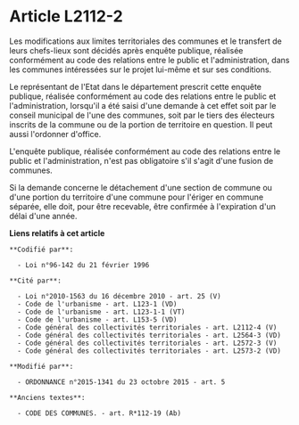 # Article L2112-2

Les modifications aux limites territoriales des communes et le transfert de leurs chefs-lieux sont décidés après enquête
publique, réalisée conformément au code des relations entre le public et l'administration, dans les communes intéressées sur
le projet lui-même et sur ses conditions.

Le représentant de l'Etat dans le département prescrit cette enquête publique, réalisée conformément au code des relations
entre le public et l'administration, lorsqu'il a été saisi d'une demande à cet effet soit par le conseil municipal de l'une
des communes, soit par le tiers des électeurs inscrits de la commune ou de la portion de territoire en question. Il peut
aussi l'ordonner d'office.

L'enquête publique, réalisée conformément au code des relations entre le public et l'administration, n'est pas obligatoire
s'il s'agit d'une fusion de communes.

Si la demande concerne le détachement d'une section de commune ou d'une portion du territoire d'une commune pour l'ériger en
commune séparée, elle doit, pour être recevable, être confirmée à l'expiration d'un délai d'une année.

**Liens relatifs à cet article**

	**Codifié par**:

	  - Loi n°96-142 du 21 février 1996

	**Cité par**:

	  - Loi n°2010-1563 du 16 décembre 2010 - art. 25 (V)
	  - Code de l'urbanisme - art. L123-1 (VD)
	  - Code de l'urbanisme - art. L123-1-1 (VT)
	  - Code de l'urbanisme - art. L153-5 (VD)
	  - Code général des collectivités territoriales - art. L2112-4 (V)
	  - Code général des collectivités territoriales - art. L2564-3 (VD)
	  - Code général des collectivités territoriales - art. L2572-3 (V)
	  - Code général des collectivités territoriales - art. L2573-2 (VD)

	**Modifié par**:

	  - ORDONNANCE n°2015-1341 du 23 octobre 2015 - art. 5

	**Anciens textes**:

	  - CODE DES COMMUNES. - art. R*112-19 (Ab)
